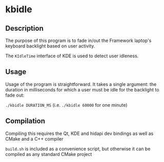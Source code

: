 # kbidle

## Description

The purpose of this program is to fade in/out the Framework laptop's keyboard backlight based on user activity.

The `KIdleTime` interface of KDE is used to detect user idleness.

## Usage

Usage of the program is straightforward. It takes a single argument: the duration in milliseconds for which a user must be idle for the backlight to fade out:

`./kbidle DURATION_MS` (i.e. `./kbidle 60000` for one minute)

## Compilation

Compiling this requires the Qt, KDE and hidapi dev bindings as well as CMake and a C++ compiler

`build.sh` is included as a convenience script, but otherwise it can be compiled as any standard CMake project
